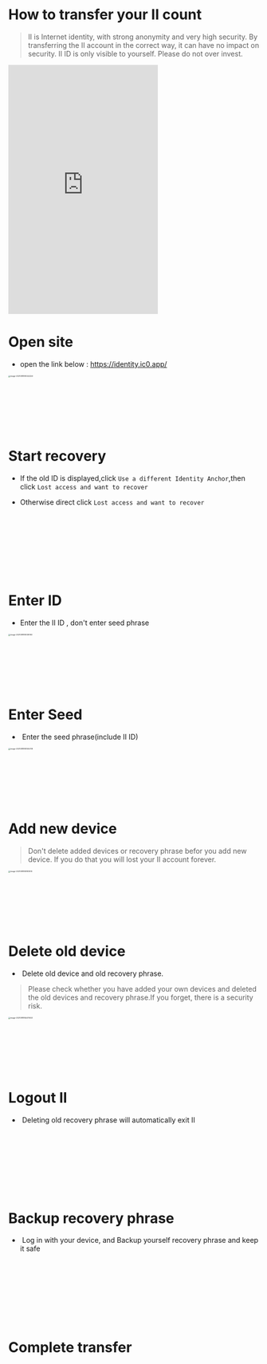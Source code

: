 # How to transfer your II count

> II is Internet identity, with strong anonymity and very high security. By transferring the II account in the correct way, it can have no impact on security. II ID is only visible to yourself. Please do not over invest.



<iframe width="300" height="500" src="https://www.youtube.com/embed/iUOQiYFosW4" title="YouTube video player" frameborder="0" allow="accelerometer; autoplay; clipboard-write; encrypted-media; gyroscope; picture-in-picture" allowfullscreen></iframe>

# Open site

- open the link below : https://identity.ic0.app/

<img src="https://tva1.sinaimg.cn/large/008i3skNgy1guqu6k4t27j60o60zu0uw02.jpg" alt="image-20210918161242224" style="zoom:25%;" />

<br/>

<br/>

<br/>

<br/>

<br/>

<br/>

<br/>

# Start recovery

- If the old ID is displayed,click `Use a different Identity Anchor`,then click `Lost access and want to recover`

- Otherwise direct click `Lost access and want to recover`

  <br/>

  <br/>

  <br/>

  <br/>

  <br/>

  <br/>

  <br/>

  

# Enter ID

- Enter the II ID , don't  enter  seed phrase

<img src="https://tva1.sinaimg.cn/large/008i3skNgy1guqucebtiyj60ow0hwdgm02.jpg" alt="image-20210918161416163" style="zoom:25%;" />



<br/>

<br/>

<br/>

<br/>

<br/>

<br/>

<br/>

# Enter Seed

- ​     Enter the seed phrase(include II ID)

<img src="https://tva1.sinaimg.cn/large/008i3skNgy1guquciee4nj60le0megmc02.jpg" alt="image-20210918161555738" style="zoom:25%;" />

<br/>

<br/>

<br/>

<br/>

<br/>

<br/>

<br/>

# Add new device

> Don't delete added devices or recovery phrase befor you add new device. If you do that you will lost your II account forever.

<img src="https://tva1.sinaimg.cn/large/008i3skNly1gukur9qaktj60pc12g76m02.jpg" alt="image-20210918161801610" style="zoom:25%;" />

<br/>

<br/>

<br/>

<br/>

<br/>

<br/>

<br/>

# Delete old device

- ​     Delete old device and  old recovery phrase.

> Please  check whether you have added your own devices and deleted the old devices and  recovery phrase.If you forget, there is a security risk.

<img src="https://tva1.sinaimg.cn/large/008i3skNgy1guqucygfkrj60oq1580v602.jpg" alt="image-20210918162411453" style="zoom:25%;" />

<br/>

<br/>

<br/>

<br/>

<br/>

<br/>

<br/>

# Logout II

- ​    Deleting old recovery phrase will automatically exit II

<br/>

<br/>

<br/>

<br/>

<br/>

<br/>

<br/>

# Backup recovery phrase

- ​    Log in with your device, and Backup yourself recovery phrase and keep it safe

<br/>

<br/>

<br/>

<br/>

<br/>

<br/>

<br/>

# Complete transfer

